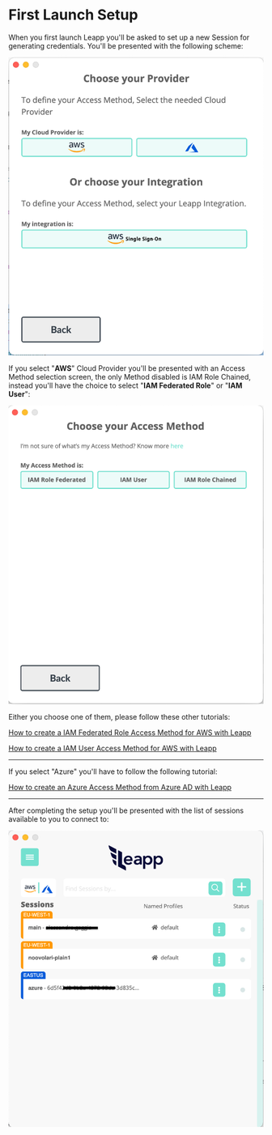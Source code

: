 # First Launch Setup

When you first launch Leapp you'll be asked to set up a new Session for generating credentials. You'll be presented with the following scheme:

![](../../images/tutorials/first_access/FIRST_ACCESS-1.png)

If you select "**AWS**" Cloud Provider you'll be presented with an Access Method selection screen, the only Method disabled is IAM Role Chained, instead you'll have the choice to select "**IAM Federated Role**" or "**IAM User**":

![](../../images/tutorials/first_access/FIRST_ACCESS-2.png)

Either you choose one of them, please follow these other tutorials:

[How to create a IAM Federated Role Access Method for AWS with Leapp](aws/iam_federated_role/intro.md)

[How to create a IAM User Access Method for AWS with Leapp](aws/iam_user/setup_in_leapp.md)

---

If you select "Azure" you'll have to follow the following tutorial:

[How to create an Azure Access Method from Azure AD with Leapp](azure/intro.md)

---

After completing the setup you'll be presented with the list of sessions available to you to connect to:

![](../../images/tutorials/first_access/FIRST_ACCESS-3.png)
